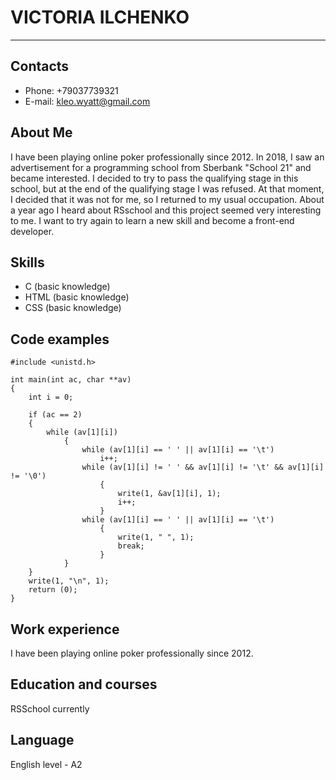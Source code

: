 # VICTORIA ILCHENKO
___

## Contacts
- Phone: +79037739321
- E-mail: kleo.wyatt@gmail.com

## About Me
I have been playing online poker professionally since 2012. 
In 2018, I saw an advertisement for a programming school from Sberbank "School 21" and became interested. I decided to try to pass the qualifying stage in this school, but at the end of the qualifying stage I was refused. At that moment, I decided that it was not for me, so I returned to my usual occupation. 
About a year ago I heard about RSschool and this project seemed very interesting to me. I want to try again to learn a new skill and become a front-end developer.

## Skills
- C (basic knowledge)
- HTML (basic knowledge)
- CSS (basic knowledge)

## Code examples

```
#include <unistd.h>

int main(int ac, char **av)
{
    int i = 0;
    
    if (ac == 2)
    {
        while (av[1][i])
            {
                while (av[1][i] == ' ' || av[1][i] == '\t')
                    i++;
                while (av[1][i] != ' ' && av[1][i] != '\t' && av[1][i] != '\0')
                    {
                        write(1, &av[1][i], 1);
                        i++;
                    }
                while (av[1][i] == ' ' || av[1][i] == '\t')
                    {
                        write(1, " ", 1);
                        break;
                    }
            }
    }
    write(1, "\n", 1);
    return (0);
}

```

## Work experience
I have been playing online poker professionally since 2012.

## Education and courses
RSSchool currently

## Language
English level - A2